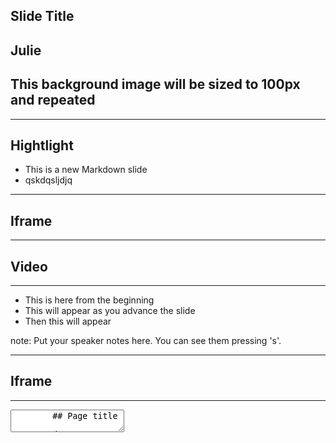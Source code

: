 ##  Slide Title



<section data-background-image="https://images8.alphacoders.com/609/thumb-1920-609301.jpg">
	<h2>Julie</h2>
</section>

<section data-background-image="https://images8.alphacoders.com/609/thumb-1920-609301.jpg" data-background-size="100px" data-background-repeat="repeat">
	<h2>This background image will be sized to 100px and repeated</h2>
</section>


---

## Hightlight

* This is a new Markdown slide 
* qskdqsljdjq <!-- .element: class="fragment highlight-red" -->


---

<section data-background-iframe="https://slides.com" data-background-interactive>
	<h2>Iframe</h2>
</section>

---

<section data-background-video="https://s3.amazonaws.com/static.slid.es/site/homepage/v1/homepage-video-editor.mp4,https://s3.amazonaws.com/static.slid.es/site/homepage/v1/homepage-video-editor.webm" data-background-video-loop data-background-video-muted>
	<h2>Video</h2>
</section>

---

* This is here from the beginning
* This will appear as you advance the slide <!-- .element: class="fragment" -->
* Then this will appear <!-- .element: class="fragment" -->

note:
    Put your speaker notes here.
    You can see them pressing 's'.

---

<section data-background-iframe="http://pitest.org" data-background-interactive>
	<h2>Iframe</h2>
</section>

---

<section data-markdown>
	<textarea data-template>
		## Page title

		A paragraph with some text and a [link](http://hakim.se).
	</textarea>
</section>


---

<section>
  <iframe class="stretch" data-src="http://pitest.org"></iframe>
</section>


---

# Fragments

<section>
	<p class="fragment grow">grow</p>
	<p class="fragment shrink">shrink</p>
	<p class="fragment fade-out">fade-out</p>
	<p class="fragment fade-up">fade-up (also down, left and right!)</p>
	<p class="fragment current-visible">visible only once</p>
	<p class="fragment highlight-current-blue">blue only once</p>
	<p class="fragment highlight-red">highlight-red</p>
	<p class="fragment highlight-green">highlight-green</p>
	<p class="fragment highlight-blue">highlight-blue</p>
</section>

-  highlight-red <!-- .element: class="fragmenthighlight-red" -->


